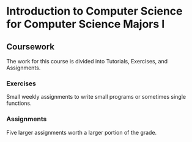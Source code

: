 
# Introduction to Computer Science for Computer Science Majors I

## Coursework

The work for this course is divided into Tutorials, Exercises, and Assignments.

### Exercises

Small weekly assignments to write small programs or sometimes single functions.

### Assignments

Five larger assignments worth a larger portion of the grade.

